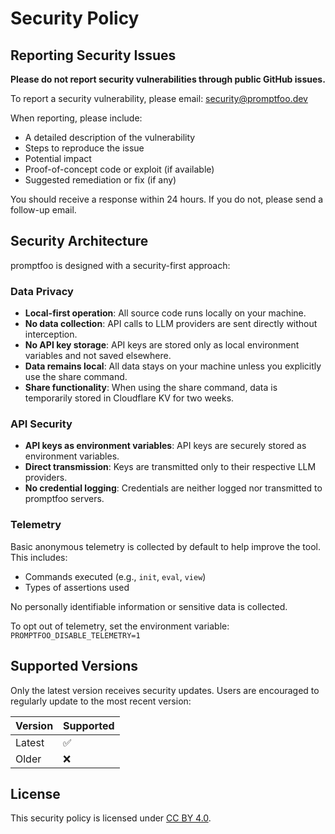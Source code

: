 # Security Policy

## Reporting Security Issues

**Please do not report security vulnerabilities through public GitHub issues.**

To report a security vulnerability, please email: [security@promptfoo.dev](mailto:security@promptfoo.dev)

When reporting, please include:

- A detailed description of the vulnerability
- Steps to reproduce the issue
- Potential impact
- Proof-of-concept code or exploit (if available)
- Suggested remediation or fix (if any)

You should receive a response within 24 hours. If you do not, please send a follow-up email.

## Security Architecture

promptfoo is designed with a security-first approach:

### Data Privacy

- **Local-first operation**: All source code runs locally on your machine.
- **No data collection**: API calls to LLM providers are sent directly without interception.
- **No API key storage**: API keys are stored only as local environment variables and not saved elsewhere.
- **Data remains local**: All data stays on your machine unless you explicitly use the share command.
- **Share functionality**: When using the share command, data is temporarily stored in Cloudflare KV for two weeks.

### API Security

- **API keys as environment variables**: API keys are securely stored as environment variables.
- **Direct transmission**: Keys are transmitted only to their respective LLM providers.
- **No credential logging**: Credentials are neither logged nor transmitted to promptfoo servers.

### Telemetry

Basic anonymous telemetry is collected by default to help improve the tool. This includes:

- Commands executed (e.g., `init`, `eval`, `view`)
- Types of assertions used

No personally identifiable information or sensitive data is collected.

To opt out of telemetry, set the environment variable: `PROMPTFOO_DISABLE_TELEMETRY=1`

## Supported Versions

Only the latest version receives security updates. Users are encouraged to regularly update to the most recent version:

| Version | Supported |
| ------- | --------- |
| Latest  | ✅        |
| Older   | ❌        |

## License

This security policy is licensed under [CC BY 4.0](https://creativecommons.org/licenses/by/4.0/).
